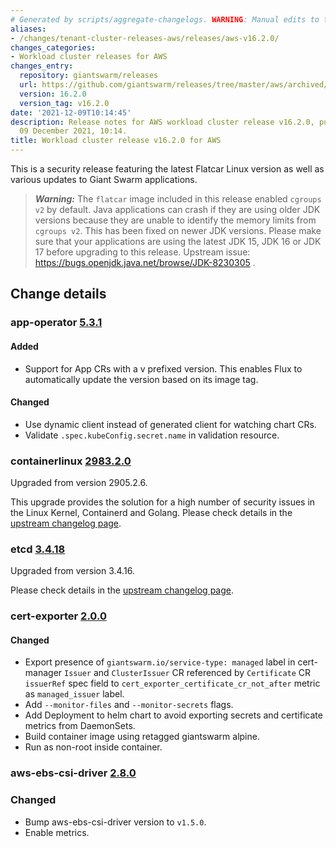 ```yaml
---
# Generated by scripts/aggregate-changelogs. WARNING: Manual edits to this files will be overwritten.
aliases:
- /changes/tenant-cluster-releases-aws/releases/aws-v16.2.0/
changes_categories:
- Workload cluster releases for AWS
changes_entry:
  repository: giantswarm/releases
  url: https://github.com/giantswarm/releases/tree/master/aws/archived/v16.2.0
  version: 16.2.0
  version_tag: v16.2.0
date: '2021-12-09T10:14:45'
description: Release notes for AWS workload cluster release v16.2.0, published on
  09 December 2021, 10:14.
title: Workload cluster release v16.2.0 for AWS
---
```


This is a security release featuring the latest Flatcar Linux version as well as various updates to Giant Swarm applications.

> **_Warning:_** The `flatcar` image included in this release enabled `cgroups v2` by default. Java applications can crash if they are using older JDK versions because they are unable to identify the memory limits from `cgroups v2`. This has been fixed on newer JDK versions. Please make sure that your applications are using the latest JDK 15, JDK 16 or JDK 17 before upgrading to this release. Upstream issue: https://bugs.openjdk.java.net/browse/JDK-8230305 .

## Change details


### app-operator [5.3.1](https://github.com/giantswarm/app-operator/releases/tag/v5.3.1)

#### Added
- Support for App CRs with a v prefixed version. This enables Flux to automatically update the version based on its image tag.

#### Changed
- Use dynamic client instead of generated client for watching chart CRs.
- Validate `.spec.kubeConfig.secret.name` in validation resource.



### containerlinux [2983.2.0](https://www.flatcar-linux.org/releases/#release-2983.2.0)

Upgraded from version 2905.2.6.

This upgrade provides the solution for a high number of security issues in the Linux Kernel, Containerd and Golang.
Please check details in the [upstream changelog page](https://www.flatcar-linux.org/releases/).



### etcd [3.4.18](https://github.com/etcd-io/etcd/releases/tag/v3.4.18)

Upgraded from version 3.4.16.

Please check details in the [upstream changelog page](https://github.com/etcd-io/etcd/blob/main/CHANGELOG-3.4.md).



### cert-exporter [2.0.0](https://github.com/giantswarm/cert-exporter/releases/tag/v2.0.0)

#### Changed
- Export presence of `giantswarm.io/service-type: managed` label in cert-manager `Issuer` and `ClusterIssuer` CR referenced by `Certificate` CR `issuerRef` spec field to `cert_exporter_certificate_cr_not_after` metric as `managed_issuer` label.
- Add `--monitor-files` and `--monitor-secrets` flags.
- Add Deployment to helm chart to avoid exporting secrets and certificate metrics from DaemonSets.
- Build container image using retagged giantswarm alpine.
- Run as non-root inside container.


### aws-ebs-csi-driver [2.8.0](https://github.com/giantswarm/aws-ebs-csi-driver-app/releases/tag/v2.8.0)

### Changed

- Bump aws-ebs-csi-driver version to `v1.5.0`.
- Enable metrics.
